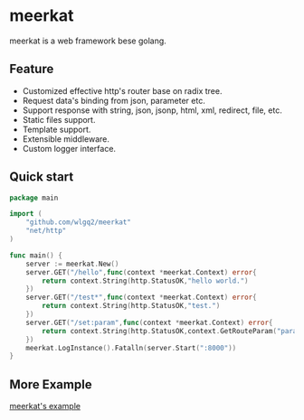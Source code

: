 # meerkat
meerkat is a web framework bese golang.

## Feature

* Customized effective http's router base on radix tree.
* Request data's binding from json, parameter etc.
* Support response with string, json, jsonp, html, xml, redirect, file, etc.
* Static files support.
* Template support.
* Extensible middleware.
* Custom logger interface.

## Quick start
```go
package main

import (
	"github.com/wlgq2/meerkat"
	"net/http"
)

func main() {
	server := meerkat.New()
	server.GET("/hello",func(context *meerkat.Context) error{
		return context.String(http.StatusOK,"hello world.")
	})
	server.GET("/test*",func(context *meerkat.Context) error{
		return context.String(http.StatusOK,"test.")
	})
	server.GET("/set:param",func(context *meerkat.Context) error{
		return context.String(http.StatusOK,context.GetRouteParam("param"))
	})
	meerkat.LogInstance().Fatalln(server.Start(":8000"))
}

```

## More Example
[meerkat's example](https://github.com/wlgq2/meerkat_example)
